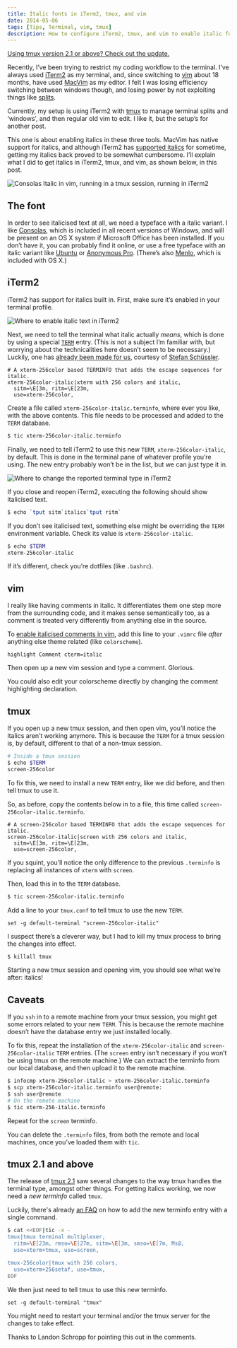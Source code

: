 ```yaml
---
title: Italic fonts in iTerm2, tmux, and vim
date: 2014-05-06
tags: [Tips, Terminal, vim, tmux]
description: How to configure iTerm2, tmux, and vim to enable italic fonts.
---
```


<div class="alert">
  <a href="/2014/05/italics-in-iterm2-vim-tmux/#tmux-21-and-above">
    Using tmux version 2.1 or above? Check out the update.
  </a>
</div>

Recently, I’ve been trying to restrict my coding workflow to the terminal.
I’ve always used [iTerm2][1] as my terminal, and, since switching to [vim][2] about 18 months, have used [MacVim][3] as my editor.
I felt I was losing efficiency switching between windows though, and losing power by not exploiting things like [splits][4].

Currently, my setup is using iTerm2 with [tmux][5] to manage terminal splits and ‘windows’, and then regular old vim to edit.
I like it, but the setup’s for another post.

This one is about enabling italics in these three tools.
MacVim has native support for italics, and although iTerm2 has [supported italics][6] for sometime, getting my italics back proved to be somewhat cumbersome.
I’ll explain what I did to get italics in iTerm2, tmux, and vim, as shown below, in this post.

![Consolas Italic in vim, running in a tmux session, running in iTerm2](/img/italics-in-iterm2-vim-tmux/italic-showcase.png)

[1]: http://www.iterm2.com/
[2]: http://www.vim.org/
[3]: https://code.google.com/p/macvim/
[4]: http://robots.thoughtbot.com/vim-splits-move-faster-and-more-naturally
[5]: http://tmux.sourceforge.net/
[6]: https://code.google.com/p/iterm2/issues/detail?id=391

The font
--------

In order to see italicised text at all, we need a typeface with a italic variant.
I like [Consolas](https://en.wikipedia.org/wiki/Consolas), which is included in all recent versions of Windows, and will be present on an OS X system if Microsoft Office has been installed.
If you don’t have it, you can probably find it online, or use a free typeface with an italic variant like [Ubuntu](http://font.ubuntu.com/) or [Anonymous Pro](http://www.marksimonson.com/fonts/view/anonymous-pro). (There’s also <a href="https://en.wikipedia.org/wiki/Menlo_(typeface)">Menlo</a>, which is included with OS X.)

iTerm2
------

iTerm2 has support for italics built in.
First, make sure it’s enabled in your terminal profile.

![Where to enable italic text in iTerm2](/img/italics-in-iterm2-vim-tmux/iterm2-italic-text-setting.jpg)

Next, we need to tell the terminal what italic actually *means*, which is done by using a special [`TERM`][7] entry.
(This is not a subject I’m familiar with, but worrying about the technicalities here doesn’t seem to be necessary.)
Luckily, one has [already been made for us][8], courtesy of [Stefan Schüssler][9].

```
# A xterm-256color based TERMINFO that adds the escape sequences for italic.
xterm-256color-italic|xterm with 256 colors and italic,
  sitm=\E[3m, ritm=\E[23m,
  use=xterm-256color,
```

Create a file called `xterm-256color-italic.terminfo`, where ever you like, with the above contents.
This file needs to be processed and added to the `TERM` database.

```bash
$ tic xterm-256color-italic.terminfo
```

Finally, we need to tell iTerm2 to use this new `TERM`, `xterm-256color-italic`, by default.
This is done in the terminal pane of whatever profile you’re using.
The new entry probably won’t be in the list, but we can just type it in.

![Where to change the reported terminal type in iTerm2](/img/italics-in-iterm2-vim-tmux/iterm2-report-terminal-type.jpg)

If you close and reopen iTerm2, executing the following should show italicised text.

```bash
$ echo `tput sitm`italics`tput ritm`
```

If you don’t see italicised text, something else might be overriding the `TERM` environment variable.
Check its value is `xterm-256color-italic`.

```bash
$ echo $TERM
xterm-256color-italic
```

If it’s different, check you’re dotfiles (like `.bashrc`).

[7]: http://linux.about.com/od/ttl_howto/a/hwtttl16t06.htm
[8]: https://gist.github.com/sos4nt/3187620
[9]: https://github.com/sos4nt

vim
---

I really like having comments in italic.
It differentiates them one step more from the surrounding code, and it makes sense semantically too, as a comment is treated very differently from anything else in the source.

To [enable italicised comments in vim][10], add this line to your `.vimrc` file *after* anything else theme related (like `colorscheme`).

```
highlight Comment cterm=italic
```

Then open up a new vim session and type a comment. Glorious.

You could also edit your colorscheme directly by changing the comment highlighting declaration.

[10]: https://stackoverflow.com/questions/3494435

tmux
----

If you open up a new tmux session, and then open vim, you’ll notice the italics aren’t working anymore.
This is because the `TERM` for a tmux session is, by default, different to that of a non-tmux session.


```bash
# Inside a tmux session
$ echo $TERM
screen-256color
```

To fix this, we need to install a new `TERM` entry, like we did before, and then tell tmux to use it.

So, as before, copy the contents below in to a file, this time called `screen-256color-italic.terminfo`.

```
# A screen-256color based TERMINFO that adds the escape sequences for italic.
screen-256color-italic|screen with 256 colors and italic,
  sitm=\E[3m, ritm=\E[23m,
  use=screen-256color,
```

If you squint, you’ll notice the only difference to the previous `.terminfo` is replacing all instances of `xterm` with `screen`.

Then, load this in to the `TERM` database.

```bash
$ tic screen-256color-italic.terminfo
```

Add a line to your `tmux.conf` to tell tmux to use the new `TERM`.

```
set -g default-terminal "screen-256color-italic"
```

I suspect there’s a cleverer way, but I had to kill my tmux process to bring the changes into effect.

```bash
$ killall tmux
```

Starting a new tmux session and opening vim, you should see what we’re after: italics!

Caveats
-------

If you `ssh` in to a remote machine from your tmux session, you might get some errors related to your new `TERM`.
This is because the remote machine doesn’t have the database entry we just installed locally.

To fix this, repeat the installation of the `xterm-256color-italic` and `screen-256color-italic` `TERM` entries.
(The `screen` entry isn’t necessary if you won’t be using tmux on the remote machine.)
We can extract the terminfo from our local database, and then upload it to the remote machine.

```bash
$ infocmp xterm-256color-italic > xterm-256color-italic.terminfo
$ scp xterm-256color-italic.terminfo user@remote:
$ ssh user@remote
# On the remote machine
$ tic xterm-256-italic.terminfo
```

Repeat for the `screen` terminfo.

You can delete the `.terminfo` files, from both the remote and local machines, once you’ve loaded them with `tic`.

tmux 2.1 and above
------------------

The release of [tmux 2.1][tmux21] saw several changes to the way tmux handles
the terminal type, amongst other things. For getting italics working, we now
need a *new terminfo* called `tmux`.

Luckily, there's already [an FAQ][tmux21-faq] on how to add the new terminfo entry with a single command.

```bash
$ cat <<EOF|tic -x -
tmux|tmux terminal multiplexer,
  ritm=\E[23m, rmso=\E[27m, sitm=\E[3m, smso=\E[7m, Ms@,
  use=xterm+tmux, use=screen,

tmux-256color|tmux with 256 colors,
  use=xterm+256setaf, use=tmux,
EOF
```

We then just need to tell tmux to use this new terminfo.

```
set -g default-terminal "tmux"
```

You might need to restart your terminal and/or the tmux server for the changes
to take effect.

Thanks to Landon Schropp for pointing this out in the comments.

[tmux21]: https://github.com/tmux/tmux/releases/tag/2.1
[tmux21-faq]: https://github.com/tmux/tmux/blob/2.1/FAQ#L355-L383
[tmux21-comment]: https://alexpearce.me/2014/05/italics-in-iterm2-vim-tmux/#comment-2629095475
